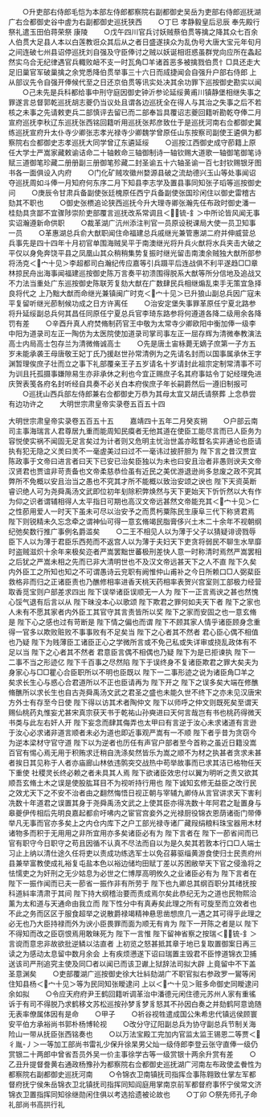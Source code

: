 <!-- { "loadSidebar": true } -->
　　○升吏部右侍郎毛恺为本部左侍郎都察院右副都御史吴岳为吏部右侍郎巡抚湖广右佥都御史谷中虗为右副都御史巡抚狭西
　　○丁巳  孝静毅皇后忌辰  奉先殿行祭礼遣玉田伯蒋荣祭  康陵
　　○戊午四川官兵讨妖贼蔡伯贯等擒之降其众七百余人伯贯大足县人本以白莲教诳众其后从之者日盛遂挟众为乱伪号大唐大宝元年旬月之间连破七州县诏停巡抚刘自强及守臣俸讨之贼以妖诞相诳惑虽群党向应所在螽起然实乌合无纪律遇官兵輙败衄不支一时瓦角□羊诸首恶多被擒戮伯贯忄□具还走大足旧巢官军破巢擒之余党悉降伯贯举事三十六日而烕捷闻会自强升户部右侍郎  上从部议先令自强开俸候代至之日还京伯贯等讯实处决其余功罪下巡按御史勘实以闻
　　○己未先是兵科都给事中刑守庭因御史钟沂参论延绥黄甫川镇静堡相继失事之罪遂言总督郭乾巡抚胡志夔仍当议处且谓各边巡抚全在得人与其治之失事之后不若核之未事之先请敕吏兵二部慎评去留已而二部奉旨具覆诏志夔回籍听勘乾夺俸二月宣府巡抚李秋辽东巡抚张西铭回籍听用巡抚张邦彦致仕于是巡抚河南右佥都御史冀练巡抚宣府升太仆寺少卿张志孝光禄寺少卿魏学曾原任山东按察司副使王遴俱为都察院右佥都御史志孝巡抚大同学曾辽东遴延绥
　　○巡按江西御史成守莭籍上原任大学士严嵩家藏敕谕诘命二十轴敕命三轴御制诗一轴钦赐大道歌一轴御笔御笔诗赋三道御笔珍藏二册册副三册御笔殄藏二封圣谕五十六轴圣谕一百七封钦赐银牙图书各一面俱设入内府
　　○门化矿贼攻徽州婺源县破之流劫德兴玉山等处事闻诏夺巡抚周如斗俸一月知府何东序二月下知县李志学及置县事同知张子瑫等巡按御史问
　　○庚辰令甘肃兵备副使张廷槐原任西宁兵备副使张国珍闲住以御史雷稽古劾其不职也
　　○御史张槚追论狭西巡抚今升大理寺卿张瀚先任布政时御史潘一桂劾具贪鄙不宜骤陟崇阶吏部覆言巡抚改系常调且＜锍-釒＞中所论皆风闻无事实诏瀚遵新命供职
　　○裁革湖广沆州添注判官一员原设税课局大使一员卫知事一员
　　○革惠湖总兵俞大猷职闻住命福建总兵戚继光兼管惠湖二府并伸威营总兵事先是四十四年十月初官单围海贼吴平于南澳继光将升兵火猷将水兵夹击大破之平仅以身免奔饶平县之凤凰山其众稍稍集势复振时继光留击南澳余贼独大猷所部参将汤克＜宀十见＞李超都司白瀚纪传应嘉等引兵蹑平后连战俱不利平遂趋□□章林掠民舟出海事闻福建巡按御史陈万言奏平初溃围得脱系大猷等所分信地及追战又不力法当重处广东巡按御史陈联芳复劾大猷在广数肆民兵相继煽乱束手无策宜急择良将代之  上乃黜大猷而命继光兼镇闽广时克＜宀十见＞已升狼山副总兵因广寇未平复留听继光莭制候功成之日方许离任
　　○治安定堡失事罪革原任宁夏北路参将升延绥副总兵何其昌任同原任宁夏总兵官李琦东路参将何遵道各降二级用余各降罚有差
　　○辛酉升真人府焚脩制药官王中敬为太常寺少卿欧阳中衡加俸一级李中阳为道录司左正一陶仿为太医院使加道录司掌司事左正一屈存辉为清微奉教演法高士内局高士包存兰为清微脩诚高士
　　○先是唐土宙栐薨无嫡子庶第一子方五岁未能承袭王母唐敬王妃丁氏乃援赵世孙常清例为之先请名封而以国事属承休王字渊暂理俟庶子壮而立之事下礼部覆亲王子五岁请名十岁请封此祖宗定制常清事不可为训且托孤摄事嫌隙易生亦非承休之利也今宜正赐庶子名其府事姑令丁妃经理免进庆贺表笺各府名封听经自具奏不必关白本府俟庶子年长嗣爵然后一遵旧制报可
　　○巡抚山西兵部左侍郎兼右佥都御史万恭为其母太宜又胡氏请祭葬  上念恭尝有边功许之
　　大明世宗肃皇帝实录卷五百五十四


大明世宗肃皇帝实录卷五百五十五
　　嘉靖四十五年二月癸亥朔
　　○户部云南司主事海瑞言人君尊居九重而能周知民瘼者无他其道在使臣工能尽言而已人臣务为容悦使实祸不闻固无足言矣过为计者则又危明主忧治世盖亦眩瞀名实非通论也臣请执有犯无隐之义羙曰羙不一毫虗美过曰过不一毫讳过披肝胆为  陛下言之昔汉贾宜陈政事于文帝曰进言者曰天下已安已治矣臣独以为未也曰安且治者非愚则谀夫文帝汉贤君也贾谊非苛责备也文帝柔慈恭俭虽有近民之美优游退逊尚多怠废之政不究其弊所不免概以安且治当之愚也不究其才所不能概以致治安颂之谀也  陛下天资英断睿识绝人可为尧舜禹汤文武即位初年刬除积弊焕然与天下更始天下忻忻然以大有作为仰之识者谓辅相得人太平指日可期也高汉文帝远甚然文帝能充其＜宀十见＞仁之性莭用爱人一时天下虽未可尽以治安予之而贯杇粟陈民生康阜三代下称贤君焉  陛下则锐精未久忘念牵之谓神仙可得一意玄脩竭民脂膏侈兴土木二十余年不视朝纲纪弛矣数行推广事例名爵滥矣
　　○二王不相见人以为薄于父子以猜疑诽谤戮辱臣下人以为薄于君臣乐西苑而不返宫人以为薄于夫妇天下吏贪将弱民不聊生水旱靡时盗贼滋炽十余年来极矣迩者严嵩罢黜世蕃极刑差快人意一时称清时焉然严嵩罢相之后犹之严嵩未相之先而已非大清明世也不及汉文帝远甚天下之人不直  陛下久矣内外臣工之所知也知之不可谓愚诗云兖职有阙惟仲山甫补之今日所赖口□人弼棐臣救格非而归之正诸臣责也乃醮修相率进香天桃天药相率表贺兴宫室则工部极力经营取香觅宝则户部差求四出  陛下误举诸臣误顺无一人为  陛下一正言焉谀之甚也然愧心馁气退有后言以从  陛下昧没本心以歌颂  陛下欺君之罪何如夫天下者  陛下之家也人未有不愿其家者内外臣工其官守其言责皆所以奖  陛下之家而安固之也一意玄脩是  陛下心之感也过有苛断是  陛下情之偏也而谓  陛下不顾其家人情乎诸臣顾身念重得一官多以欺败赃败不事事败有不足矣当  陛下之心者其不然者  君心臣心偶不相值也乃疑  陛下为贱薄臣工诸臣正心之学微所言或不免己私或失详审或挠乱政体有不足以当  陛下之心者其不然者  君意臣言偶不相偶也乃疑  陛下为是已拒谏执  陛下一二事不当之形迹亿  陛下千百事之尽然陷  陛下于误终身不复诸臣欺君之罪大矣夫为身家心与□□瞿心合臣职所以不明也臣既以  陛下一二事形迹之说为诸臣角□羊之矣求长生心与惑心合君道所以不正也臣请再为  陛下开之  陛下之误多矣大端在修醮脩醮所以求长生也自古尧舜禹汤文武之君圣之盛也未能久世不终下之亦未见汉唐宋方外士有存至今日使  陛下得以访其术者陶仲文  陛下以师呼之仲文则既死矣至谓天赐仙桃药丸惟妄尤甚宋真宗获天书于乾祐山孙奭进曰天何言哉岂有书也桃药得微天书类与此左右奸人开  陛下妄念而肆其侮弄也太甲曰有言逆于汝心未求诸道有言逊于汝心必求诸非道言顺者未必为道也即近事观严嵩有一不顺  陛下者乎昔为贪窃今为逆本梁材守官守道  陛下以为逆者也历任有声官户部者至今首称之虽近日籍没嵩百官有惕心焉无用于积贿求迁稍自洗涤矣然皆乐为嵩之顺不为材之执甚者贪求未甚者挨日其见称于人者亦庙廊山林依违鹘突交战热中苟举故事而已求其洁已格物任天下重使  社稷灵长终必赖之者未具其人焉  陛下欲诸臣效忠付以翼为明听之责又欲其顺吾玄脩土木之误是使股肱耳目不为视听持行用也  陛下诚知玄修无益臣之改行民之效尤天下之不安不治者由之翻然悔悟日视正朝与宰辅九卿侍从言官讲求天下害利冼数十年道君之误置其身于尧舜禹汤文武之上使其臣亦得冼数十年阿君之耻置身与皋夔伊传相后先明良嘉起都俞吁咈内之宦官宫妾外之光禄厨役锦衣恩荫诸衙门带俸举凡无事而官亦多矣上之内仓内库下之户工部光禄寺诸厂藏叚绢粮料珠宝器用木材诸物多而积于无用用之非所宜用亦多矣诸臣必有为  陛下言者在  陛下一莭省间而已官有职守今日职守之苟且因循不认真不尽法而自以为是久矣其若敦本行口□人端士习止上纳以清仕途久任将吏以责成功练选军士以免召募驱缁黄游食使归士民责府州县兼举富教使成礼裕复屯盐本色以裕边储均田赋丁差以苏困敝举天下官之侵渔将之怯懦吏之为奸刑之无少姑息为必世之仁博厚高明攸久之业诸臣必有为  陛下言者在  陛下一振作闻而已夫一莭省一振作非有所劳于  陛下也九卿总其纲百职分其绪抚按科道紏率清肃于其间  陛下持大纲稽治要而责成焉尔矣此恭纪无为之道也民物熙洽薰为太和道与天通命由我立而  陛下性分中有真寿矣此理之所有可旋至而立效者也不此之务而区区于服食超举之说散爵禄竭精神悬思凿想庶几一遇之其可得乎此理之必无也乃大臣持禄而外为谀小臣畏罪而面为顺无有肯为  陛下一开陈之者是以  陛下不得知而改之臣窃恨焉用敢昧死为  陛下一言惟  陛下留神省察之按瑞＜锍-釒＞言谠而意忠非故欲批逆鳞以沽直者  上初览之怒甚抵其章于地已复取置御案日再三读之为感动太息留中数月余会  上有疾烦懑遂下诏曰瑞置主毁君不臣悖道锦衣卫捕送该司严刑追究主使及同□者以闻已而该卫谳上狱辞法司拟大辟  上竟留中不下盖  圣意渊矣
　　○吏部覆湖广巡按御史徐大壮紏劾湖广不职官拟右参政罗一鸑等闲住知县杨＜宀十见＞等为民同知张瞹逮问  上以＜宀十见＞赃多命御史同瞹逮问余如拟
　　○令应天府府尹王鹤回籍听调革治中潘德元闲住德元苏州人家有重徭诉于有司不得脱乃求鹤移文苏松巡按孙梦豸梦豸怒其不孙因白奏之并劾鹤阿意诡随无表率僚属体因有是命
　　○甲子
　　○祈谷视牲遣成国公朱希忠代镇远侯顾寰安平伯方承裕尚书郭朴杨博轮视
　　○改分守辽阳副总兵为协守副总兵节制关海险山一带从抚臣张西铭奏也
　　○以万法宝殿工完加内官监太监王锡恩二等贾＜彳胤-丿＞一等加工部尚书雷礼少保升徐杲男父灿一级侍郎李登云张守直俸一级仍赏银二十两郎中曾省吾员外吴一价主事徐学古等一级赏银十两余升赏有差
　　○乙丑升提督誊黄右通政杨豫孙为都察院右佥都御史巡抚湖广河南左布政使孟餋性为都察院右副都御史巡抚河南
　　○令锦衣卫南镇抚司指挥佥事陈翱致仕掌左军都督府抚宁侯朱岳锦衣卫北镇抚司指挥同知阎庭用掌南京前军都督府事怀宁侯常文济锦衣卫置指挥同知徐继勋闲住俱以考选拾遗被论故也
　　○丁卯
○祭先师孔子命礼部尚书高拱行礼
